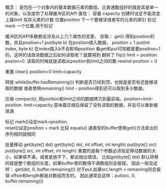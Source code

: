 概念：
是包在一个对象内的基本数据元素的数组，比普通数组好的就是其是单一的对象，以及提供了处理缓冲区的API
属性：
容量 capacity
        创建时设定不能改变
上届limit     现存元素的计数
位置position    下一个要被读或者写的元素的索引
标记mark    一个位置,用于标记

缓冲区的API多数都会涉及以上几个属性的变更。
存取：
    get()  得到position的数，并且position+1
    put(byte b)  在position插入数据， position + 1
    put(int index, byte b) 在index插入b不会影响position
看get和put可知都是要position+1的，这样的话放进数据之后如何读取呢？就要用到
翻转了
    flip()     limit = position. posion=0. 读取的时候就是读取从position到limit之间的数
    rewind  position = 0

重置
    clear()  position=0 limit=capacity

释放
     while(buffer.hasRemaining()) 判断是否已经到顶，也就是是否有还能够读取的数据
     或者使用remaining()  limit - position得到还可以取到多少数据。

压缩
    compact();   把position和limit之间的数据拷贝到最前端，position=limit-position. limit=capacity.意味着压缩后保留了没有读取的数据，并且可以重新被填满

标记
   mark()设定mark=position,   
   reset()设定position = mark
比较
    equals()  通类型的buffer使用get()方法拿出的序列相同就相同

批量移动
     get(byte[] dst)
     get(byte[] dst, int offset, int length)
     put(byte[] src)
     put(byte[] src, int offset, int length)
重要的是每个参数必须指定移动数据的大小，如果填不满，或者是放不下，都会抛出错误。
比如get(byte[] dst) 默认转移的就是整个数组的长度，如果buffer里的数填不满数组则会报错。
因此一般会这样： get(dst, 0, buffer.remaining())
对于put,如果src.length > remaining则会报错   offset和length都是对数组而言的。
因此通常会这样：put(src, 0, buffer.remaining())
     
